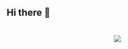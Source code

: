 ## Hi there 👋
<h1 align="center">
  <a href="https://git.io/typing-svg">
    <img src="https://readme-typing-svg.herokuapp.com/?lines=I+am+CODERTG2;Nice+to+meet+you+%F0%9F%91%8B&center=true&size=30">
  </a>
